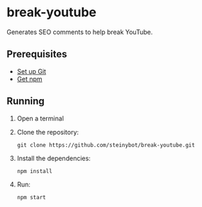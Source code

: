 # break-youtube

Generates SEO comments to help break YouTube.

## Prerequisites

- [Set up Git]
- [Get npm]

## Running

1. Open a terminal
1. Clone the repository:
   
   ```shell
   git clone https://github.com/steinybot/break-youtube.git
   ```
   
1. Install the dependencies:

   ```shell
   npm install
   ```

1. Run:

   ```shell
   npm start
   ```

[get npm]: https://www.npmjs.com/get-npm
[set up git]: https://docs.github.com/en/github/getting-started-with-github/set-up-git
